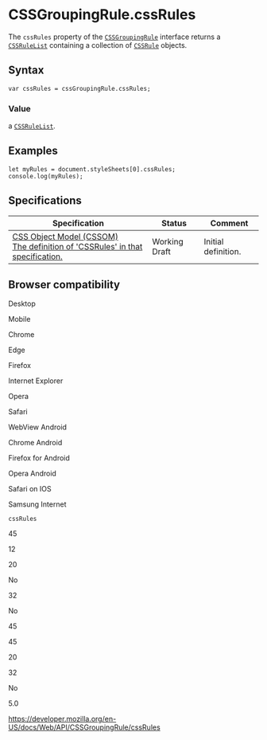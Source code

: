 # CSSGroupingRule.cssRules

The `cssRules` property of the [`CSSGroupingRule`](../cssgroupingrule) interface returns a [`CSSRuleList`](../cssrulelist) containing a collection of [`CSSRule`](../cssrule) objects.

## Syntax

    var cssRules = cssGroupingRule.cssRules;

### Value

a [`CSSRuleList`](../cssrulelist).

## Examples

    let myRules = document.styleSheets[0].cssRules;
    console.log(myRules);

## Specifications

<table><thead><tr class="header"><th>Specification</th><th>Status</th><th>Comment</th></tr></thead><tbody><tr class="odd"><td><a href="https://drafts.csswg.org/cssom/#dom-cssgroupingrule-cssrules">CSS Object Model (CSSOM)<br />
<span class="small">The definition of 'CSSRules' in that specification.</span></a></td><td><span class="spec-wd">Working Draft</span></td><td>Initial definition.</td></tr></tbody></table>

## Browser compatibility

Desktop

Mobile

Chrome

Edge

Firefox

Internet Explorer

Opera

Safari

WebView Android

Chrome Android

Firefox for Android

Opera Android

Safari on IOS

Samsung Internet

`cssRules`

45

12

20

No

32

No

45

45

20

32

No

5.0

<a href="https://developer.mozilla.org/en-US/docs/Web/API/CSSGroupingRule/cssRules" class="_attribution-link">https://developer.mozilla.org/en-US/docs/Web/API/CSSGroupingRule/cssRules</a>
